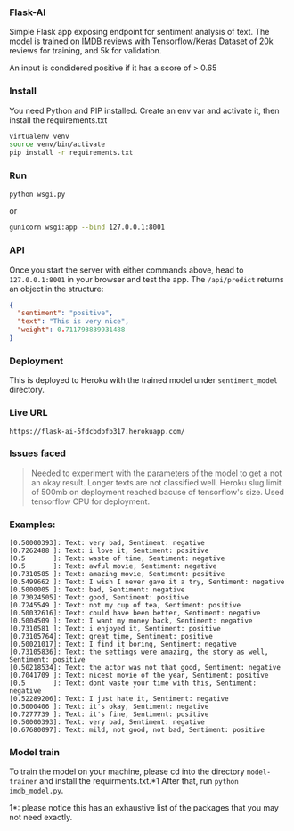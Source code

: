 ### Flask-AI
Simple Flask app exposing endpoint for sentiment analysis of text.
The model is trained on [IMDB reviews](https://ai.stanford.edu/~amaas/data/sentiment/aclImdb_v1.tar.gz) with Tensorflow/Keras
Dataset of 20k reviews for training, and 5k for validation.

An input is condidered positive if it has a score of > 0.65 

### Install
You need Python and PIP installed.
Create an env var and activate it, then install the requirements.txt

```sh
virtualenv venv
source venv/bin/activate   
pip install -r requirements.txt 
```
### Run
```sh
python wsgi.py
```
or
```sh
gunicorn wsgi:app --bind 127.0.0.1:8001
```

### API
Once you start the server with either commands above, head to `127.0.0.1:8001` in your browser and test the app.
The `/api/predict` returns an object in the structure:

```json
{
  "sentiment": "positive",
  "text": "This is very nice",
  "weight": 0.711793839931488
}
```

### Deployment
This is deployed to Heroku with the trained model under `sentiment_model` directory.

### Live URL
`https://flask-ai-5fdcbdbfb317.herokuapp.com/`

### Issues faced
> Needed to experiment with the parameters of the model to get a not an okay result.
> Longer texts are not classified well.
> Heroku slug limit of 500mb on deployment reached bacuse of tensorflow's size. Used tensorflow CPU for deployment.

### Examples:

```
[0.50000393]: Text: very bad, Sentiment: negative
[0.7262488 ]: Text: i love it, Sentiment: positive
[0.5       ]: Text: waste of time, Sentiment: negative
[0.5       ]: Text: awful movie, Sentiment: negative
[0.7310585 ]: Text: amazing movie, Sentiment: positive
[0.5499662 ]: Text: I wish I never gave it a try, Sentiment: negative
[0.5000005 ]: Text: bad, Sentiment: negative
[0.73024505]: Text: good, Sentiment: positive
[0.7245549 ]: Text: not my cup of tea, Sentiment: positive
[0.50032616]: Text: could have been better, Sentiment: negative
[0.5004509 ]: Text: I want my money back, Sentiment: negative
[0.7310581 ]: Text: i enjoyed it, Sentiment: positive
[0.73105764]: Text: great time, Sentiment: positive
[0.50021017]: Text: I find it boring, Sentiment: negative
[0.73105836]: Text: the settings were amazing, the story as well, Sentiment: positive
[0.50218534]: Text: the actor was not that good, Sentiment: negative
[0.7041709 ]: Text: nicest movie of the year, Sentiment: positive
[0.5       ]: Text: dont waste your time with this, Sentiment: negative
[0.52289206]: Text: I just hate it, Sentiment: negative
[0.5000406 ]: Text: it's okay, Sentiment: negative
[0.7277739 ]: Text: it's fine, Sentiment: positive
[0.50000393]: Text: very bad, Sentiment: negative
[0.67680097]: Text: mild, not good, not bad, Sentiment: positive
```

### Model train
To train the model on your machine, please cd into the directory `model-trainer` and install the requirments.txt.*1
After that, run `python imdb_model.py`.

1*: please notice this has an exhaustive list of the packages that you may not need exactly. 
